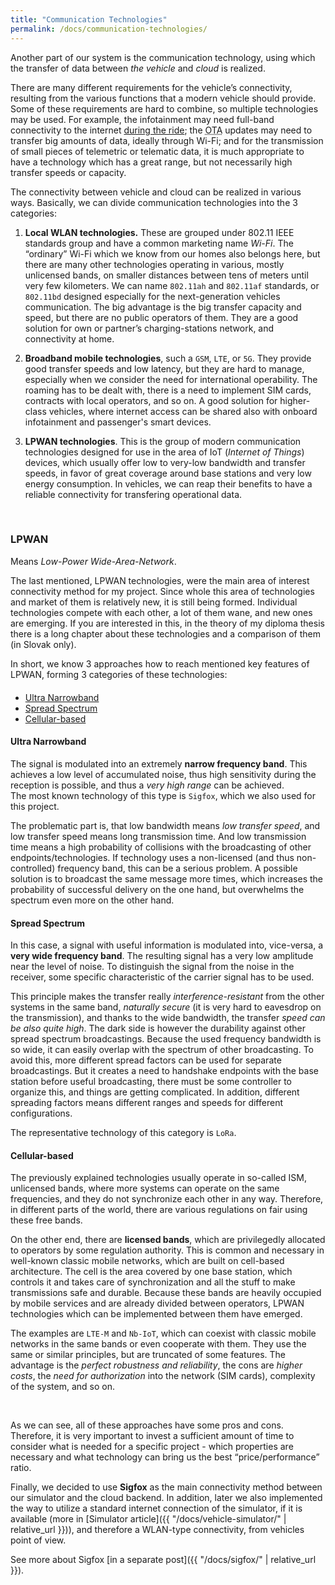 ```yaml
---
title: "Communication Technologies"
permalink: /docs/communication-technologies/
---
```


Another part of our system is the communication technology, using which the transfer of data between <i>the vehicle</i> and <i>cloud</i> is realized. 

There are many different requirements for the vehicle’s connectivity, resulting from the various functions that a modern vehicle should provide. Some of these requirements are hard to combine, so multiple technologies may be used. For example, the infotainment may need full-band connectivity to the internet <u>during the ride</u>; the <abbr title="Over the Air">OTA</abbr> updates may need to transfer big amounts of data, ideally through Wi-Fi; and for the transmission of small pieces of telemetric or telematic data, it is much appropriate to have a technology which has a great range, but not necessarily high transfer speeds or capacity.

The connectivity between vehicle and cloud can be realized in various ways. Basically, we can divide communication technologies into the 3 categories:

1. **Local WLAN technologies.** These are grouped under 802.11 IEEE standards group and have a common marketing name *Wi-Fi*. The “ordinary” Wi-Fi which we know from our homes also belongs here, but there are many other technologies operating in various, mostly unlicensed bands, on smaller distances between tens of meters until very few kilometers. We can name `802.11ah` and `802.11af` standards, or `802.11bd` designed especially for the next-generation vehicles communication. The big advantage is the big transfer capacity and speed, but there are no public operators of them. They are a good solution for own or partner’s charging-stations network, and connectivity at home.

2. **Broadband mobile technologies**, such a `GSM`, `LTE`, or `5G`. They provide good transfer speeds and low latency, but they are hard to manage, especially when we consider the need for international operability. The roaming has to be dealt with, there is a need to implement SIM cards, contracts with local operators, and so on. A good solution for higher-class vehicles, where internet access can be shared also with onboard infotainment and passenger's smart devices.

3. **LPWAN technologies**. This is the group of modern communication technologies designed for use in the area of IoT (*Internet of Things*) devices, which usually offer low to very-low bandwidth and transfer speeds, in favor of great coverage around base stations and very low energy consumption. In vehicles, we can reap their benefits to have a reliable connectivity for transfering operational data.

<br>

### LPWAN
Means *Low-Power Wide-Area-Network*.

The last mentioned, LPWAN technologies, were the main area of interest connectivity method for my project. Since whole this area of technologies and market of them is relatively new, it is still being formed. Individual technologies compete with each other, a lot of them wane, and new ones are emerging. If you are interested in this, in the theory of my diploma thesis there is a long chapter about these technologies and a comparison of them (in Slovak only). 

In short, we know 3 approaches how to reach mentioned key features of LPWAN, forming 3 categories of these technologies:

<ul class="nav nav-tabs" style="margin-top:20px;">
  <li class="active"><a href="#unb" data-toggle="tab">Ultra Narrowband</a></li>
  <li><a href="#ss" data-toggle="tab">Spread Spectrum</a></li>
  <li><a href="#cellular" data-toggle="tab">Cellular-based</a></li>
</ul>

<div id="myTabContent" class="tab-content">
  <div class="tab-pane fade active in" id="unb">
  	<div class="bs-component">
        <div class="well">
  			<h4>Ultra Narrowband</h4>
    		<p>The signal is modulated into an extremely <b>narrow frequency band</b>. This achieves a low level of accumulated noise, thus high sensitivity during the reception is possible, and thus a <i>very high range</i> can be achieved. <br>
			  The most known technology of this type is <code>Sigfox</code>, which we also used for this project.</p>
	   		<p>The problematic part is, that low bandwidth means <i>low transfer speed</i>, and low transfer speed means long transmission time. And low transmission time means a high probability of collisions with the broadcasting of other endpoints/technologies. If technology uses a non-licensed (and thus non-controlled) frequency band, this can be a serious problem. A possible solution is to broadcast the same message more times, which increases the probability of successful delivery on the one hand, but overwhelms the spectrum even more on the other hand.</p>
    	</div>
    </div>
  </div>

  <div class="tab-pane fade" id="ss">
  	<div class="bs-component">
        <div class="well">
            <h4>Spread Spectrum</h4>
    		<p>In this case, a signal with useful information is modulated into, vice-versa, a <b>very wide frequency band</b>. The resulting signal has a very low amplitude near the level of noise. To distinguish the signal from the noise in the receiver, some specific characteristic of the carrier signal has to be used.</p>
			<p>This principle makes the transfer really <i>interference-resistant</i> from the other systems in the same band, <i>naturally secure</i> (it is very hard to eavesdrop on the transmission), and thanks to the wide bandwidth, the transfer <i>speed can be also quite high</i>. The dark side is however the durability against other spread spectrum broadcastings. Because the used frequency bandwidth is so wide, it can easily overlap with the spectrum of other broadcasting. To avoid this, more different spread factors can be used for separate broadcastings. But it creates a need to handshake endpoints with the base station before useful broadcasting, there must be some controller to organize this, and things are getting complicated. In addition, different spreading factors means different ranges and speeds for different configurations.</p> 
			<p>The representative technology of this category is <code>LoRa</code>.</p>
        </div>
    </div>	
  </div>

  <div class="tab-pane fade" id="cellular">
  	<div class="bs-component">
        <div class="well">
        	<h4>Cellular-based</h4>
            <p>The previously explained technologies usually operate in so-called ISM, unlicensed bands, where more systems can operate on the same frequencies, and they do not synchronize each other in any way. Therefore, in different parts of the world, there are various regulations on fair using these free bands.</p>
			<p>On the other end, there are <b>licensed bands</b>, which are privilegedly allocated to operators by some regulation authority. This is common and necessary in well-known classic mobile networks, which are built on cell-based architecture. The cell is the area covered by one base station, which controls it and takes care of synchronization and all the stuff to make transmissions safe and durable. Because these bands are heavily occupied by mobile services and are already divided between operators, LPWAN technologies which can be implemented between them have emerged.</p>
			<p>The examples are <code>LTE-M</code> and <code>Nb-IoT</code>, which can coexist with classic mobile networks in the same bands or even cooperate with them. They use the same or similar principles, but are truncated of some features. The advantage is the <i>perfect robustness and reliability</i>, the cons are <i>higher costs</i>, the <i>need for authorization</i> into the network (SIM cards), complexity of the system, and so on.</p>
        </div>
    </div>
  </div>
</div>
<br>

As we can see, all of these approaches have some pros and cons. Therefore, it is very important to invest a sufficient amount of time to consider what is needed for a specific project - which properties are necessary and what technology can bring us the best “price/performance” ratio.

Finally, we decided to use **Sigfox** as the main connectivity method between our simulator and the cloud backend. In addition, later we also implemented the way to utilize a standard internet connection of the simulator, if it is available (more in [Simulator article]({{ "/docs/vehicle-simulator/" | relative_url }})), and therefore a WLAN-type connectivity, from vehicles point of view.

See more about Sigfox [in a separate post]({{ "/docs/sigfox/" | relative_url }}).